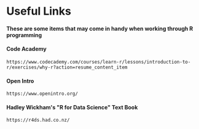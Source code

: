 # Useful Links
#### These are some items that may come in handy when working through R programming

#### Code Academy
```https://www.codecademy.com/courses/learn-r/lessons/introduction-to-r/exercises/why-r?action=resume_content_item```

#### Open Intro
```https://www.openintro.org/```

#### Hadley Wickham's "R for Data Science" Text Book
```https://r4ds.had.co.nz/```
